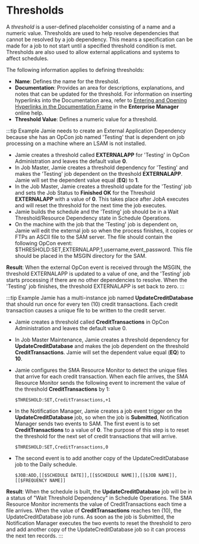 # Thresholds

A *threshold* is a user-defined placeholder consisting of a name and a numeric value. Thresholds are used to help resolve dependencies that
cannot be resolved by a job dependency. This means a specification can
be made for a job to not start until a specified threshold condition is
met. Thresholds are also used to allow external applications and systems
to affect schedules.

The following information applies to defining thresholds:

- **Name**: Defines the name for the threshold.
- **Documentation**: Provides an area for descriptions, explanations,
    and notes that can be updated for the threshold. For information on
    inserting hyperlinks into the Documentation area, refer to [Entering     and Opening Hyperlinks in the Documentation
    Frame](../Files/UI/Enterprise-Manager/Entering-and-Opening-Hyperlinks.md)
     in the **Enterprise Manager** online help.
- **Threshold Value**: Defines a numeric value for a threshold.

:::tip Example
Jamie needs to create an External Application Dependency because she has an OpCon job named 'Testing' that is dependent on job processing on a machine where an LSAM is not installed.

- Jamie creates a threshold called **EXTERNALAPP** for 'Testing' in OpCon Administration and leaves the default value **0**.
- In Job Master, Jamie creates a threshold dependency for 'Testing' and makes the 'Testing' job dependent on the threshold **EXTERNALAPP**. Jamie will set the dependent value equal (**EQ**) to **1**.
- In the Job Master, Jamie creates a threshold update for the 'Testing' job and sets the Job Status to **Finished OK** for the Threshold **EXTERNALAPP** with a value of **0**. This takes place after JobA executes and will reset the threshold for the next time the job executes.
- Jamie builds the schedule and the 'Testing' job should be in a Wait Threshold/Resource Dependency state in Schedule Operations.
- On the machine with the job that the 'Testing' job is dependent on, Jamie will edit the external job so when the process finishes, it copies or FTPs an ASCII file to the SAM server. The file should contain the following OpCon event: $THRESHOLD:SET,EXTERNALAPP,1,username,event_password. This file should be placed in the MSGIN directory for the SAM.

**Result**: When the external OpCon event is received through the MSGIN, the threshold EXTERNALAPP is updated to a value of one, and the 'Testing' job starts processing if there are no other dependencies to resolve. When the 'Testing' job finishes, the threshold EXTERNALAPP is set back to zero.
:::

:::tip Example
Jamie has a multi-instance job named **UpdateCreditDatabase** that should run once for every ten (10) credit transactions. Each credit transaction causes a unique file to be written to the credit server.

- Jamie creates a threshold called **CreditTransactions** in OpCon Administration and leaves the default value 0.
- In Job Master Maintenance, Jamie creates a threshold dependency for **UpdateCreditDatabase** and makes the job dependent on the threshold **CreditTransactions**. Jamie will set the dependent value equal (**EQ**) to **10**.
- Jamie configures the SMA Resource Monitor to detect the unique files that arrive for each credit transaction. When each file arrives, the SMA Resource Monitor sends the following event to increment the value of the threshold **CreditTransactions** by 1:

  ```shell
  $THRESHOLD:SET,CreditTransactions,+1
  ```

- In the Notification Manager, Jamie creates a job event trigger on the **UpdateCreditDatabase** job, so when the job is **Submitted**, Notification Manager sends two events to SAM. The first event is to set **CreditTransactions** to a value of **0**. The purpose of this step is to reset the threshold for the next set of credit transactions that will arrive.

  ```shell
  $THRESHOLD:SET,CreditTransactions,0
  ```

- The second event is to add another copy of the UpdateCreditDatabase job to the Daily schedule.

  ```shell
  $JOB:ADD,[[$SCHEDULE DATE]],[[$SCHEDULE NAME]],[[$JOB NAME]],[[$FREQUENCY NAME]]
  ```

**Result**: When the schedule is built, the **UpdateCreditDatabase** job will be in a status of "Wait Threshold Dependency" in Schedule Operations. The SMA Resource Monitor increments the value of CreditTransactions each time a file arrives. When the value of **CreditTransactions** reaches ten (10), the UpdateCreditDatabase job runs. As soon as the job is Submitted, the Notification Manager executes the two events to reset the threshold to zero and add another copy of the UpdateCreditDatabase job so it can process the next ten records.
:::
